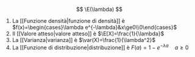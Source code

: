$$
\E(\lambda)
$$
1. La [[Funzione densità|funzione di densità]] è $f(x)=\begin{cases}\lambda e^{-\lambda}&x\ge0\\0\end{cases}$
2. Il [[Valore atteso|valore atteso]] è $\E[X]=\frac{1}{\lambda}$
3. La [[Varianza|varianza]] è  $\var(X)=\frac{1}{\lambda^2}$
4. La [[Funzione di distribuzione|distribuzione]] è $F(a)=1-e^{-\lambda a}\quad a\ge0$